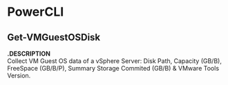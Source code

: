 # PowerCLI

## Get-VMGuestOSDisk
**.DESCRIPTION**  
Collect VM Guest OS data of a vSphere Server: Disk Path, Capacity (GB/B), FreeSpace (GB/B/P), Summary Storage Commited (GB/B) & VMware Tools Version.  